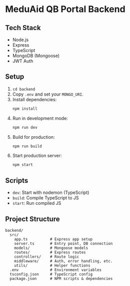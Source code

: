 # MeduAid QB Portal Backend

## Tech Stack
- Node.js
- Express
- TypeScript
- MongoDB (Mongoose)
- JWT Auth

## Setup
1. `cd backend`
2. Copy `.env` and set your `MONGO_URI`.
3. Install dependencies:
   ```bash
   npm install
   ```
4. Run in development mode:
   ```bash
   npm run dev
   ```
5. Build for production:
   ```bash
   npm run build
   ```
6. Start production server:
   ```bash
   npm start
   ```

## Scripts
- `dev`: Start with nodemon (TypeScript)
- `build`: Compile TypeScript to JS
- `start`: Run compiled JS

## Project Structure
```
backend/
  src/
    app.ts          # Express app setup
    server.ts       # Entry point, DB connection
    models/         # Mongoose models
    routes/         # Express routes
    controllers/    # Route logic
    middleware/     # Auth, error handling, etc.
    utils/          # Helper functions
  .env              # Environment variables
  tsconfig.json     # TypeScript config
  package.json      # NPM scripts & dependencies
``` 
